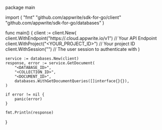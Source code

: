 package main

import (
    "fmt"
    "github.com/appwrite/sdk-for-go/client"
    "github.com/appwrite/sdk-for-go/databases"
)

func main() {
    client := client.New(
        client.WithEndpoint("https://<REGION>.cloud.appwrite.io/v1") // Your API Endpoint
        client.WithProject("<YOUR_PROJECT_ID>") // Your project ID
        client.WithSession("") // The user session to authenticate with
    )

    service := databases.New(client)
    response, error := service.GetDocument(
        "<DATABASE_ID>",
        "<COLLECTION_ID>",
        "<DOCUMENT_ID>",
        databases.WithGetDocumentQueries([]interface{}{}),
    )

    if error != nil {
        panic(error)
    }

    fmt.Println(response)
}
